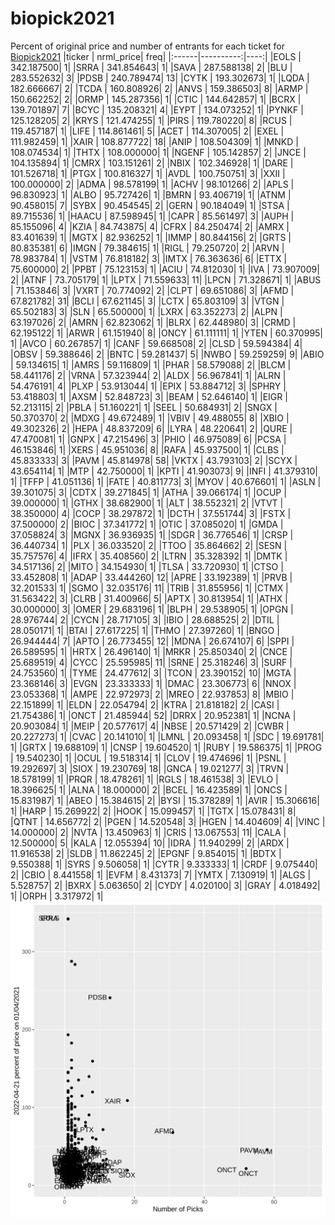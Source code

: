 # biopick2021
Percent of original price and number of entrants for each ticket for [Biopick2021](https://twitter.com/hashtag/Biopick2021)
|ticker | nrml_price| freq|
|:------|----------:|----:|
|EOLS   | 342.187500|    1|
|SRRA   | 341.854643|    1|
|SAVA   | 287.588138|    2|
|BLU    | 283.552632|    3|
|PDSB   | 240.789474|   13|
|CYTK   | 193.302673|    1|
|LQDA   | 182.666667|    2|
|TCDA   | 160.808926|    2|
|ANVS   | 159.386503|    8|
|ARMP   | 150.662252|    2|
|ORMP   | 145.287356|    1|
|CTIC   | 144.642857|    1|
|BCRX   | 139.701897|    7|
|BCYC   | 135.208321|    4|
|EYPT   | 134.073252|    1|
|PYNKF  | 125.128205|    2|
|KRYS   | 121.474255|    1|
|PIRS   | 119.780220|    8|
|RCUS   | 119.457187|    1|
|LIFE   | 114.861461|    5|
|ACET   | 114.307005|    2|
|EXEL   | 111.982459|    1|
|XAIR   | 108.877722|   18|
|ANIP   | 108.504309|    1|
|MNKD   | 108.074534|    1|
|THTX   | 108.000000|    1|
|NGENF  | 105.142857|    2|
|JNCE   | 104.135894|    1|
|CMRX   | 103.151261|    2|
|NBIX   | 102.346928|    1|
|DARE   | 101.526718|    1|
|PTGX   | 100.816327|    1|
|AVDL   | 100.750751|    3|
|XXII   | 100.000000|    2|
|ADMA   |  98.578199|    1|
|ACHV   |  98.101266|    2|
|APLS   |  96.830923|    1|
|ALBO   |  95.727426|    1|
|BMRN   |  93.406719|    1|
|ATNM   |  90.458015|    7|
|SYBX   |  90.454545|    2|
|GERN   |  90.184049|    1|
|STSA   |  89.715536|    1|
|HAACU  |  87.598945|    1|
|CAPR   |  85.561497|    3|
|AUPH   |  85.155096|    4|
|KZIA   |  84.743875|    4|
|CFRX   |  84.250474|    2|
|AMRX   |  83.401639|    1|
|MGTX   |  82.936252|    1|
|IMMP   |  80.844156|    2|
|GRTS   |  80.835381|    6|
|IMGN   |  79.384615|    1|
|RIGL   |  79.250720|    2|
|ARVN   |  78.983784|    1|
|VSTM   |  76.818182|    3|
|IMTX   |  76.363636|    6|
|ETTX   |  75.600000|    2|
|PPBT   |  75.123153|    1|
|ACIU   |  74.812030|    1|
|IVA    |  73.907009|    2|
|ATNF   |  73.705179|    1|
|LPTX   |  71.559633|   11|
|LPCN   |  71.328671|    1|
|ABUS   |  71.153846|    3|
|VXRT   |  70.774092|    2|
|CLPT   |  69.651086|    3|
|AFMD   |  67.821782|   31|
|BCLI   |  67.621145|    3|
|LCTX   |  65.803109|    3|
|VTGN   |  65.502183|    3|
|SLN    |  65.500000|    1|
|LXRX   |  63.352273|    2|
|ALPN   |  63.197026|    2|
|AMRN   |  62.823062|    1|
|BLRX   |  62.448980|    3|
|CRMD   |  62.195122|    1|
|ARWR   |  61.151940|    8|
|ONCY   |  61.111111|    1|
|YTEN   |  60.370995|    1|
|AVCO   |  60.267857|    1|
|CANF   |  59.668508|    2|
|CLSD   |  59.594384|    4|
|OBSV   |  59.388646|    2|
|BNTC   |  59.281437|    5|
|NWBO   |  59.259259|    9|
|ABIO   |  59.134615|    1|
|AMRS   |  59.116809|    1|
|PHAR   |  58.579088|    2|
|BLCM   |  58.441176|    2|
|VRNA   |  57.323944|    2|
|ALDX   |  56.967841|    1|
|ALRN   |  54.476191|    4|
|PLXP   |  53.913044|    1|
|EPIX   |  53.884712|    3|
|SPHRY  |  53.418803|    1|
|AXSM   |  52.848723|    3|
|BEAM   |  52.646140|    1|
|EIGR   |  52.213115|    2|
|PBLA   |  51.160221|    1|
|SEEL   |  50.684931|    2|
|SNGX   |  50.370370|    2|
|MDXG   |  49.672489|    1|
|VBIV   |  49.488055|    8|
|XBIO   |  49.302326|    2|
|HEPA   |  48.837209|    6|
|LYRA   |  48.220641|    2|
|QURE   |  47.470081|    1|
|GNPX   |  47.215496|    3|
|PHIO   |  46.975089|    6|
|PCSA   |  46.153846|    1|
|XERS   |  45.951036|    8|
|RAFA   |  45.937500|    1|
|CLBS   |  45.833333|    3|
|PAVM   |  45.814978|   58|
|VKTX   |  43.793103|    2|
|SCYX   |  43.654114|    1|
|MTP    |  42.750000|    1|
|KPTI   |  41.903073|    9|
|INFI   |  41.379310|    1|
|TFFP   |  41.051136|    1|
|FATE   |  40.811773|    3|
|MYOV   |  40.676601|    1|
|ASLN   |  39.301075|    3|
|CDTX   |  39.271845|    1|
|ATHA   |  39.066174|    1|
|OCUP   |  39.000000|    1|
|GTHX   |  38.682900|    1|
|ALT    |  38.552321|    2|
|VTVT   |  38.350000|    4|
|COCP   |  38.297872|    1|
|DCTH   |  37.551744|    3|
|FSTX   |  37.500000|    2|
|BIOC   |  37.341772|    1|
|OTIC   |  37.085020|    1|
|GMDA   |  37.058824|    3|
|MGNX   |  36.936935|    1|
|SDGR   |  36.776546|    1|
|CRSP   |  36.440734|    1|
|PLX    |  36.033520|    2|
|TTOO   |  35.864662|    2|
|SESN   |  35.757576|    4|
|IFRX   |  35.408560|    2|
|LTRN   |  35.328392|    1|
|DMTK   |  34.517136|    2|
|MITO   |  34.154930|    1|
|TLSA   |  33.720930|    1|
|CTSO   |  33.452808|    1|
|ADAP   |  33.444260|   12|
|APRE   |  33.192389|    1|
|PRVB   |  32.201533|    1|
|SGMO   |  32.035176|   11|
|TRIB   |  31.855956|    1|
|CTMX   |  31.563422|    3|
|CLRB   |  31.400966|    5|
|APTX   |  30.813954|    1|
|ATHX   |  30.000000|    3|
|OMER   |  29.683196|    1|
|BLPH   |  29.538905|    1|
|OPGN   |  28.976744|    2|
|CYCN   |  28.717105|    3|
|IBIO   |  28.688525|    2|
|DTIL   |  28.050171|    1|
|BTAI   |  27.617225|    1|
|THMO   |  27.397260|    1|
|BNGO   |  26.944444|    7|
|APTO   |  26.773455|   12|
|MDNA   |  26.674107|    6|
|SPPI   |  26.589595|    1|
|HRTX   |  26.496140|    1|
|MRKR   |  25.850340|    2|
|CNCE   |  25.689519|    4|
|CYCC   |  25.595985|   11|
|SRNE   |  25.318246|    3|
|SURF   |  24.753560|    1|
|TYME   |  24.477612|    3|
|TCON   |  23.390152|   10|
|MGTA   |  23.368146|    3|
|EVGN   |  23.333333|    1|
|DMAC   |  23.306773|    6|
|NNOX   |  23.053368|    1|
|AMPE   |  22.972973|    2|
|MREO   |  22.937853|    8|
|MBIO   |  22.151899|    1|
|ELDN   |  22.054794|    2|
|KTRA   |  21.818182|    2|
|CASI   |  21.754386|    1|
|ONCT   |  21.485944|   52|
|DRRX   |  20.952381|    1|
|NCNA   |  20.903084|    1|
|MEIP   |  20.577617|    4|
|NBSE   |  20.571429|    2|
|CWBR   |  20.227273|    1|
|CVAC   |  20.141010|    1|
|LMNL   |  20.093458|    1|
|SDC    |  19.691781|    1|
|GRTX   |  19.688109|    1|
|CNSP   |  19.604520|    1|
|RUBY   |  19.586375|    1|
|PROG   |  19.540230|    1|
|OCUL   |  19.518314|    1|
|CLOV   |  19.474696|    1|
|PSNL   |  19.292697|    3|
|SIOX   |  19.230769|   18|
|GNCA   |  19.021277|    3|
|TRVN   |  18.578199|    1|
|PRQR   |  18.478261|    1|
|RGLS   |  18.461538|    3|
|EVLO   |  18.396625|    1|
|ALNA   |  18.000000|    2|
|BCEL   |  16.423589|    1|
|ONCS   |  15.831987|    1|
|ABEO   |  15.384615|    2|
|BYSI   |  15.378289|    1|
|AVIR   |  15.306616|    1|
|HARP   |  15.269922|    2|
|HOOK   |  15.099457|    1|
|TGTX   |  15.078431|    8|
|QTNT   |  14.656772|    2|
|PGEN   |  14.520548|    3|
|HGEN   |  14.404609|    4|
|VINC   |  14.000000|    2|
|NVTA   |  13.450963|    1|
|CRIS   |  13.067553|   11|
|CALA   |  12.500000|    5|
|KALA   |  12.055394|   10|
|IDRA   |  11.940299|    2|
|ARDX   |  11.916538|    2|
|SLDB   |  11.862245|    2|
|EPGNF  |   9.854015|    1|
|BDTX   |   9.550388|    1|
|SYRS   |   9.506058|    1|
|CYTR   |   9.333333|    1|
|CRDF   |   9.075440|    2|
|CBIO   |   8.441558|    1|
|EVFM   |   8.431373|    7|
|YMTX   |   7.130919|    1|
|ALGS   |   5.528757|    2|
|BXRX   |   5.063650|    2|
|CYDY   |   4.020100|    3|
|GRAY   |   4.018492|    1|
|ORPH   |   3.317972|    1|
![retvspicks](biopicks.png?raw=true)
